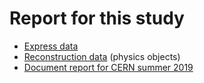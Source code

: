 # Report for this study

* [Express data](express/)
* [Reconstruction data](reco/) (physics objects)
* [Document report for CERN summer 2019](summer/)